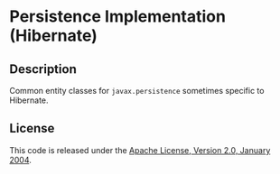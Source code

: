 Persistence Implementation (Hibernate)
======================================


Description
-----------

Common entity classes for `javax.persistence` sometimes specific to Hibernate.


License
-------

This code is released under the [Apache License, Version 2.0, January 2004].


[Apache License, Version 2.0, January 2004]: https://www.apache.org/licenses/LICENSE-2.0

